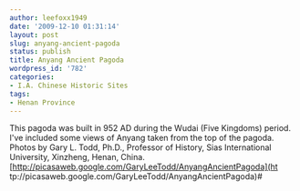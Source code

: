 ```yaml
---
author: leefoxx1949
date: '2009-12-10 01:31:14'
layout: post
slug: anyang-ancient-pagoda
status: publish
title: Anyang Ancient Pagoda
wordpress_id: '782'
categories:
- I.A. Chinese Historic Sites
tags:
- Henan Province
---
```


This pagoda was built in 952 AD during the Wudai (Five Kingdoms) period. I've
included some views of Anyang taken from the top of the pagoda. Photos by Gary
L. Todd, Ph.D., Professor of History, Sias International University, Xinzheng,
Henan, China. [http://picasaweb.google.com/GaryLeeTodd/AnyangAncientPagoda](ht
tp://picasaweb.google.com/GaryLeeTodd/AnyangAncientPagoda)#

